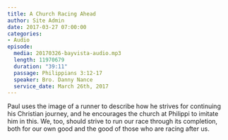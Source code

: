 ```yaml
---
title: A Church Racing Ahead
author: Site Admin
date: 2017-03-27 07:00:00
categories:
- Audio
episode:
  media: 20170326-bayvista-audio.mp3
  length: 11970679
  duration: "39:11"
  passage: Philippians 3:12-17
  speaker: Bro. Danny Nance
  service_date: March 26th, 2017
---
```

Paul uses the image of a runner to describe how he strives for continuing his Christian journey, and he encourages the church at Philippi to imitate him in this. We, too, should strive to run our race through its completion, both for our own good and the good of those who are racing after us.